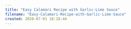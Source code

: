 ```yaml
---
title: "Easy Calamari Recipe with Garlic-Lime Sauce"
filename: "Easy-Calamari-Recipe-with-Garlic-Lime-Sauce"
created: 2020-07-01 18:18:44
---
```

